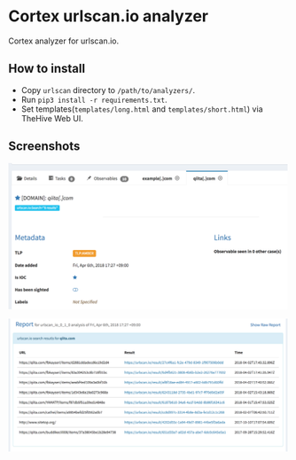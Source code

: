 # Cortex urlscan.io analyzer

Cortex analyzer for urlscan.io.

## How to install

- Copy `urlscan` directory to `/path/to/analyzers/`.
- Run `pip3 install -r requirements.txt`.
- Set templates(`templates/long.html` and `templates/short.html`) via TheHive Web UI.

## Screenshots

![short](./images/short.png)

![long](./images/long.png)
